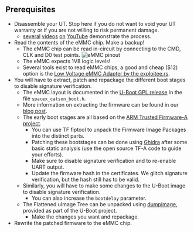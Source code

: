 ## Prerequisites
* Disassemble your UT. Stop here if you do not want to void your UT warranty or if you are not willing to risk permanent damage.
    * [several](https://www.youtube.com/watch?v=omScudUro3s) [videos](https://youtu.be/iOmdQnIlnRo) [on](https://www.youtube.com/watch?v=yBnOS7V3oS4) [YouTube](https://youtu.be/-v7E7JIrW5Y) demonstrate the process.
* Read the contents of the eMMC chip. Make a backup!
    * The eMMC chip can be read in-circuit by connecting to the CMD, CLK and D0 test points. ![eMMC pinout](./img/emmc_testpoints.jpg)
    * The eMMC expects 1V8 logic levels!
    * Several tools exist to read eMMC chips, a good and cheap ($12) option is the [Low Voltage eMMC Adapter by the exploitee.rs](https://shop.exploitee.rs/shop/p/low-voltage-emmc-adapter).
* You will have to extract, patch and repackage the different boot stages to disable signature verification.
    * The eMMC layout is documented in the [U-Boot GPL release](https://github.com/SpaceExplorationTechnologies/u-boot/releases/tag/sx_2022_05_03) in the file `spacex_catson_boot.h`.
    * More information on extracting the firmware can be found in our [blog post](https://www.esat.kuleuven.be/cosic/blog/dumping-and-extracting-the-spacex-starlink-user-terminal-firmware/).
    * The early boot stages are all based on the [ARM Trusted Firmware-A project](https://trustedfirmware-a.readthedocs.io/en/latest/).
        * You can use TF fiptool to unpack the Firmware Image Packages into the distinct parts.
        * Patching these bootstages can be done using [Ghidra](https://github.com/NationalSecurityAgency/ghidra) after some basic static analysis (use the open source TF-A code to guide your efforts). 
        * Make sure to disable signature verification and to re-enable UART output.
        * Update the firmware hash in the certificates. We glitch signature verification, but the hash still has to be valid.
    * Similarly, you will have to make some changes to the U-Boot image to disable signature verification.
        * You can also increase the `bootdelay` parameter.
    * The Flattened uImage Tree can be unpacked using [dumpimage](https://github.com/u-boot/u-boot/blob/master/tools/dumpimage.c), provided as part of the U-Boot project. 
    	* Make the changes you want and repackage.
* Rewrite the patched firmware to the eMMC chip.